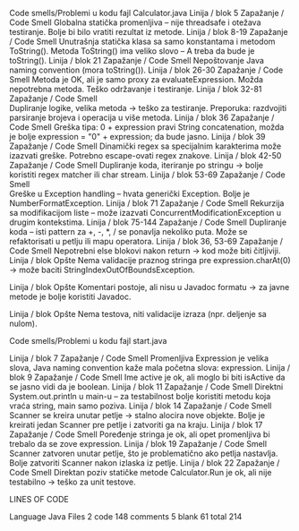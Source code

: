Code smells/Problemi u kodu
fajl Calculator.java 
Linija / blok 5                     Zapažanje / Code Smell 
                                    Globalna statička promenljiva – nije threadsafe i otežava testiranje. Bolje bi bilo vratiti rezultat iz metode.
Linija / blok 8-19                  Zapažanje / Code Smell
                                    Unutrašnja statička klasa sa samo konstantama i metodom ToString(). Metoda ToString() ima veliko slovo – A treba da bude je toString().
Linija / blok 21                    Zapažanje / Code Smell 
                                    Nepoštovanje Java naming convention (mora toString()).
Linija / blok 26-30	            Zapažanje / Code Smell 
                                    Metoda je OK, ali je samo proxy za evaluateExpression. Možda nepotrebna metoda. Teško održavanje i testiranje.
Linija / blok 32-81                 Zapažanje / Code Smell     
                                    Dupliranje logike, velika metoda → teško za testiranje. Preporuka: razdvojiti parsiranje brojeva i operacija u više metoda.
Linija / blok 36                    Zapažanje / Code Smell 
                                    Greška tipa: 0 + expression pravi String concatenation, možda je bolje expression = "0" + expression; da bude jasno.
Linija / blok 39		    Zapažanje / Code Smell 
                                    Dinamički regex sa specijalnim karakterima može izazvati greške. Potrebno escape-ovati regex znakove.
Linija / blok 42-50                 Zapažanje / Code Smell 
                                    Dupliranje koda, iteriranje po stringu → bolje koristiti regex matcher ili char stream.
Linija / blok 53-69                 Zapažanje / Code Smell 				    
                                    Greške u Exception handling – hvata generički Exception. Bolje je NumberFormatException.
Linija / blok 71                    Zapažanje / Code Smell 
                                    Rekurzija sa modifikacijom liste – može izazvati ConcurrentModificationException u drugim kontekstima.
Linija / blok 75-144		    Zapažanje / Code Smell
                                    Dupliranje koda – isti pattern za +, -, *, / se ponavlja nekoliko puta. Može se refaktorisati u petlju ili mapu operatora.
Linija / blok 36, 53-69             Zapažanje / Code Smell
                                    Nepotrebni else blokovi nakon return → kod može biti čitljiviji.
Linija / blok Opšte                 Nema validacije praznog stringa pre expression.charAt(0) → može baciti StringIndexOutOfBoundsException.

Linija / blok Opšte                 Komentari postoje, ali nisu u Javadoc formatu → za javne metode je bolje koristiti Javadoc.

Linija / blok Opšte                 Nema testova, niti validacije izraza (npr. deljenje sa nulom).


Code smells/Problemi u kodu
fajl start.java

Linija / blok 7                     Zapažanje / Code Smell
                                    Promenljiva Expression je velika slova, Java naming convention kaže mala početna slova: expression.
Linija / blok 9                     Zapažanje / Code Smell
                                    Ime active je ok, ali moglo bi biti isActive da se jasno vidi da je boolean.
Linija / blok 11                    Zapažanje / Code Smell
                                    Direktni System.out.println u main-u – za testabilnost bolje koristiti metodu koja vraća string, main samo poziva.
Linija / blok 14                    Zapažanje / Code Smell
                                    Scanner se kreira unutar petlje → stalno alocira nove objekte. Bolje je kreirati jedan Scanner pre petlje i zatvoriti ga na kraju.
Linija / blok 17                    Zapažanje / Code Smell
                                    Poređenje stringa je ok, ali opet promenljiva bi trebalo da se zove expression.
Linija / blok 19                    Zapažanje / Code Smell
                                    Scanner zatvoren unutar petlje, što je problematično ako petlja nastavlja. Bolje zatvoriti Scanner nakon izlaska iz petlje.
Linija / blok 22                    Zapažanje / Code Smell
                                    Direktan poziv statičke metode Calculator.Run je ok, ali nije testabilno → teško za unit testove.


LINES OF CODE

Language Java
Files 2
code 148
comments 5
blank 61 
total 214













				    



















